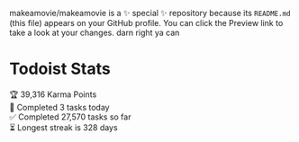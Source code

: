 makeamovie/makeamovie is a ✨ special ✨ repository because its `README.md` (this file) appears on your GitHub profile.
You can click the Preview link to take a look at your changes. darn right ya can

# Todoist Stats

<!-- TODO-IST:START -->
🏆  39,316 Karma Points           
🌸  Completed 3 tasks today           
✅  Completed 27,570 tasks so far           
⏳  Longest streak is 328 days
<!-- TODO-IST:END -->